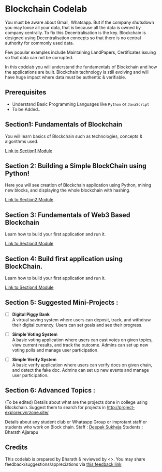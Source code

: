 # Blockchain Codelab
You must be aware about Gmail, Whatsapp. But if the company shutsdown you may loose all your data, that is because all the data is owned by company centrally.  To fix this Decentralisation is the key. Blockchain is designed using Decentralisation concepts so that there is no central authority for commonly used data.  

Few popular examples include Maintaining LandPapers, Certificates issuing so that data can not be corrupted. 

In this codelab you will understand the fundamentals of Blockchain and how the applications are built.  Blockchain technology is still evolving and will have huge impact where data must be authentic & verifiable. 

## Prerequisites 
- Understand Basic Programming Languages like `Python` or `JavaScript`
- To be Added..


## Section1: Fundamentals of Blockchain
You will learn basics of Blockchain such as technologies, concepts & algorithms used. 

[Link to Section1 Module](https://community.vnrzone.site/en/StartupZone/codelab/BlockChain/Section1)

## Section 2: Building a Simple BlockChain using Python!

Here you will see creation of Blockchain application using Python, mining new blocks, and displaying the whole blockchain with hashing.

[Link to Section2 Module](https://community.vnrzone.site/en/StartupZone/codelab/BlockChain/Section2)

## Section 3: Fundamentals of Web3 Based Blockchain

Learn how to build your first application and run it. 

[Link to Section3 Module](https://community.vnrzone.site/en/StartupZone/codelab/BlockChain/Section3)


## Section 4: Build first application using BlockChain. 

Learn how to build your first application and run it. 

[Link to Section4 Module](https://community.vnrzone.site/en/StartupZone/codelab/BlockChain/Section4)


## Section 5: Suggested Mini-Projects :

- [ ] **Digital Piggy Bank**  
      A virtual saving system where users can deposit, track, and withdraw their digital currency. Users can set goals and see their progress.

- [ ] **Simple Voting System**  
      A basic voting application where users can cast votes on given topics, view current results, and track the outcome. Admins can set up new voting polls and manage user participation.

- [ ] **Simple Verify System**  
      A basic verify application where users can verify docs on given chain, and detect the fake doc. Admins can set up new events and manage user participation.

## Section 6: Advanced Topics  :

(To be edited)
Details about what are the projects done in college using Blockchain.  Suggest them to search for projects in
http://project-explorer.vnrzone.site/

Details about any student club or Whataspp Group or improtant staff or students who work on Block chain. 
Staff : [Deepak Sukheja](https://vnrvjiet.ac.in/assets/pdfs/csedept/faculty/14.pdf)
Students : Bharath Ajjarapu

## Credits
This codelab is prepared by Bharath & reviewed by <>. 
You may share feedback/suggestions/appreciations via [this feedback link](https://forms.gle/CU7tyeEBwF4M5AY6A)


